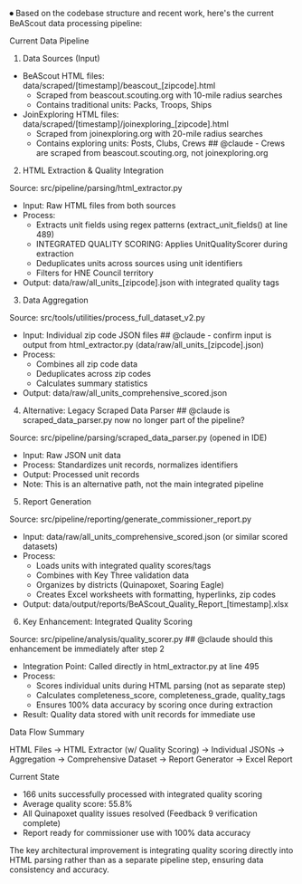 ⏺ Based on the codebase structure and recent work, here's the current BeAScout data processing pipeline:

  Current Data Pipeline

  1. Data Sources (Input)

  - BeAScout HTML files: data/scraped/[timestamp]/beascout_[zipcode].html
    - Scraped from beascout.scouting.org with 10-mile radius searches
    - Contains traditional units: Packs, Troops, Ships
  - JoinExploring HTML files: data/scraped/[timestamp]/joinexploring_[zipcode].html
    - Scraped from joinexploring.org with 20-mile radius searches
    - Contains exploring units: Posts, Clubs, Crews ## @claude - Crews are scraped from beascout.scouting.org, not joinexploring.org

  2. HTML Extraction & Quality Integration

  Source: src/pipeline/parsing/html_extractor.py
  - Input: Raw HTML files from both sources
  - Process:
    - Extracts unit fields using regex patterns (extract_unit_fields() at line 489)
    - INTEGRATED QUALITY SCORING: Applies UnitQualityScorer during extraction
    - Deduplicates units across sources using unit identifiers
    - Filters for HNE Council territory
  - Output: data/raw/all_units_[zipcode].json with integrated quality tags

  3. Data Aggregation

  Source: src/tools/utilities/process_full_dataset_v2.py
  - Input: Individual zip code JSON files ## @claude - confirm input is output from html_extractor.py (data/raw/all_units_[zipcode].json)
  - Process:
    - Combines all zip code data
    - Deduplicates across zip codes
    - Calculates summary statistics
  - Output: data/raw/all_units_comprehensive_scored.json

  4. Alternative: Legacy Scraped Data Parser ## @claude is scraped_data_parser.py now no longer part of the pipeline?

  Source: src/pipeline/parsing/scraped_data_parser.py (opened in IDE)
  - Input: Raw JSON unit data
  - Process: Standardizes unit records, normalizes identifiers
  - Output: Processed unit records
  - Note: This is an alternative path, not the main integrated pipeline

  5. Report Generation

  Source: src/pipeline/reporting/generate_commissioner_report.py
  - Input: data/raw/all_units_comprehensive_scored.json (or similar scored datasets)
  - Process:
    - Loads units with integrated quality scores/tags
    - Combines with Key Three validation data
    - Organizes by districts (Quinapoxet, Soaring Eagle)
    - Creates Excel worksheets with formatting, hyperlinks, zip codes
  - Output: data/output/reports/BeAScout_Quality_Report_[timestamp].xlsx

  6. Key Enhancement: Integrated Quality Scoring

  Source: src/pipeline/analysis/quality_scorer.py ## @claude should this enhancement be immediately after step 2
  - Integration Point: Called directly in html_extractor.py at line 495
  - Process:
    - Scores individual units during HTML parsing (not as separate step)
    - Calculates completeness_score, completeness_grade, quality_tags
    - Ensures 100% data accuracy by scoring once during extraction
  - Result: Quality data stored with unit records for immediate use

  Data Flow Summary

  HTML Files → HTML Extractor (w/ Quality Scoring) → Individual JSONs → Aggregation → Comprehensive Dataset → Report
  Generator → Excel Report

  Current State

  - 166 units successfully processed with integrated quality scoring
  - Average quality score: 55.8%
  - All Quinapoxet quality issues resolved (Feedback 9 verification complete)
  - Report ready for commissioner use with 100% data accuracy

  The key architectural improvement is integrating quality scoring directly into HTML parsing rather than as a separate
  pipeline step, ensuring data consistency and accuracy.

